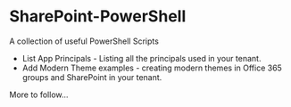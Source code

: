 # SharePoint-PowerShell
A collection of useful PowerShell Scripts

* List App Principals - Listing all the principals used in your tenant.
* Add Modern Theme examples - creating modern themes in Office 365 groups and SharePoint in your tenant. 

More to follow...
